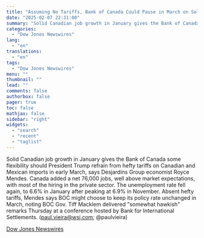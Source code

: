 ```yaml
---
title: "Assuming No Tariffs, Bank of Canada Could Pause in March on Solid Hiring — Market Talk"
date: "2025-02-07 22:31:00"
summary: "Solid Canadian job growth in January gives the Bank of Canada some flexibility should President Trump refrain from hefty tariffs on Canadian and Mexican imports in early March, says Desjardins Group economist Royce Mendes. Canada added a net 76,000 jobs, well above market expectations, with most of the hiring in..."
categories:
  - "Dow Jones Newswires"
lang:
  - "en"
translations:
  - "en"
tags:
  - "Dow Jones Newswires"
menu: ""
thumbnail: ""
lead: ""
comments: false
authorbox: false
pager: true
toc: false
mathjax: false
sidebar: "right"
widgets:
  - "search"
  - "recent"
  - "taglist"
---
```


Solid Canadian job growth in January gives the Bank of Canada some flexibility should President Trump refrain from hefty tariffs on Canadian and Mexican imports in early March, says Desjardins Group economist Royce Mendes. Canada added a net 76,000 jobs, well above market expectations, with most of the hiring in the private sector. The unemployment rate fell again, to 6.6% in January after peaking at 6.9% in November. Absent hefty tariffs, Mendes says BOC might choose to keep its policy rate unchanged in March, noting BOC Gov. Tiff Macklem delivered "somewhat hawkish" remarks Thursday at a conference hosted by Bank for International Settlements. (paul.vieira@wsj.com; @paulvieira)

[Dow Jones Newswires](https://www.tradingview.com/news/DJN_DN20250207006952:0/)
